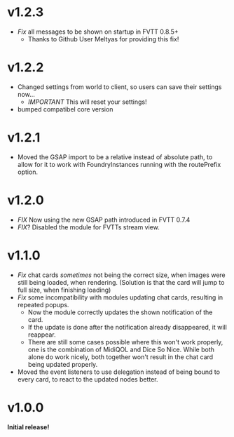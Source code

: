 # v1.2.3

- *Fix* all messages to be shown on startup in FVTT 0.8.5+
	- Thanks to Github User Meltyas for providing this fix!

# v1.2.2

- Changed settings from world to client, so users can save their settings now...
  - *IMPORTANT* This will reset your settings!
- bumped compatibel core version

# v1.2.1

- Moved the GSAP import to be a relative instead of absolute path, to allow for it to work with FoundryInstances running with the routePrefix option. 

# v1.2.0

- *FIX* Now using the new GSAP path introduced in FVTT 0.7.4
- *FIX*? Disabled the module for FVTTs stream view.

# v1.1.0

- *Fix* chat cards *sometimes* not being the correct size, when images were still being loaded, when rendering. (Solution is that the card will jump to full size, when finishing loading)
- *Fix* some incompatibility with modules updating chat cards, resulting in repeated popups.
  - Now the module correctly updates the shown notification of the card.
  - If the update is done after the notification already disappeared, it will reappear.
  - There are still some cases possible where this won't work properly, one is the combination of MidiQOL and Dice So Nice. While both alone do work nicely, both together won't result in the chat card being updated properly.
- Moved the event listeners to use delegation instead of being bound to every card, to react to the updated nodes better.

# v1.0.0

**Initial release!**
